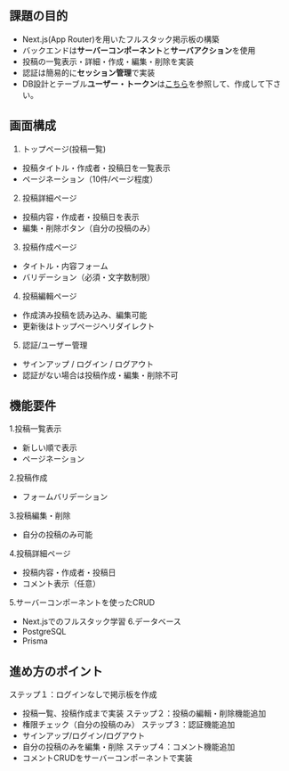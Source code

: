 ## 課題の目的
- Next.js(App  Router)を用いたフルスタック掲示板の構築
- バックエンドは**サーバーコンポーネント**と**サーバアクション**を使用
- 投稿の一覧表示・詳細・作成・編集・削除を実装
- 認証は簡易的に**セッション管理**で実装
- DB設計とテーブル**ユーザー・トークン**は[こちら](mySQLのbranchリンク)を参照して、作成して下さい。

##  画面構成　
1. トップページ(投稿一覧)
  -  投稿タイトル・作成者・投稿日を一覧表示
  - ページネーション（10件/ページ程度）
2. 投稿詳細ページ
  - 投稿内容・作成者・投稿日を表示
  - 編集・削除ボタン（自分の投稿のみ）
3. 投稿作成ページ
  - タイトル・内容フォーム
  -  バリデーション（必須・文字数制限）
4. 投稿編輯ページ
  - 作成済み投稿を読み込み、編集可能
  - 更新後はトップページへリダイレクト
5. 認証/ユーザー管理
  -  サインアップ / ログイン / ログアウト
  -  認証がない場合は投稿作成・編集・削除不可

## 機能要件
1.投稿一覧表示
  - 新しい順で表示
  - ページネーション

2.投稿作成
- フォームバリデーション

3.投稿編集・削除
-  自分の投稿のみ可能

4.投稿詳細ページ
- 投稿内容・作成者・投稿日
- コメント表示（任意）

5.サーバーコンポーネントを使ったCRUD
- Next.jsでのフルスタック学習
6.データベース
- PostgreSQL
- Prisma

## 進め方のポイント
ステップ１：ログインなしで掲示板を作成
- 投稿一覧、投稿作成まで実装
ステップ２：投稿の編輯・削除機能追加
-   権限チェック（自分の投稿のみ）
ステップ３：認証機能追加
- サインアップ/ログイン/ログアウト
- 自分の投稿のみを編集・削除
ステップ４：コメント機能追加
- コメントCRUDをサーバーコンポーネントで実装
